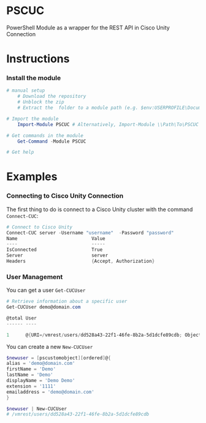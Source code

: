 # PSCUC
PowerShell Module as a wrapper for the REST API in Cisco Unity Connection
# Instructions
### Install the module
```powershell
# manual setup
    # Download the repository
    # Unblock the zip
    # Extract the  folder to a module path (e.g. $env:USERPROFILE\Documents\WindowsPowerShell\Modules\)

# Import the module
    Import-Module PSCUC # Alternatively, Import-Module \\Path\To\PSCUC

# Get commands in the module
    Get-Command -Module PSCUC

# Get help
```
# Examples
### Connecting to Cisco Unity Connection

The first thing to do is connect to a Cisco Unity cluster with the command `Connect-CUC`:

```powershell
# Connect to Cisco Unity
Connect-CUC server -Username "username"  -Password "password"
Name                           Value
----                           -----
IsConnected                    True
Server                         server
Headers                        {Accept, Authorization}
```
### User Management

You can get a user `Get-CUCUser`

```powershell
# Retrieve information about a specific user
Get-CUCUser demo@domain.com

@total User
------ ----

1      @{URI=/vmrest/users/dd528a43-22f1-46fe-8b2a-5d1dcfe89cdb; ObjectId=dd528a43-22f1-46fe-8b2a-5d1dcfe89cdb; FirstName=Demo; LastName=Demo; Alias=demo@domain.com; City=; DisplayName=Demo Demo; TimeZone=4; Creati...
```
You can create a new `New-CUCUser`

```powershell
$newuser = [pscustomobject][ordered]@{
alias = 'demo@domain.com'
firstName = 'Demo'
lastName = 'Demo'
displayName = 'Demo Demo'
extension = '1111'
emailaddress = 'demo@domain.com'
}

$newuser | New-CUCUser
# /vmrest/users/dd528a43-22f1-46fe-8b2a-5d1dcfe89cdb
```
